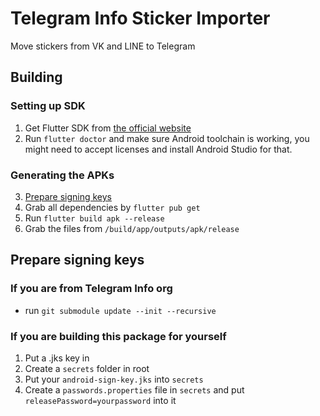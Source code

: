 # Telegram Info Sticker Importer

Move stickers from VK and LINE to Telegram

## Building

### Setting up SDK

1. Get Flutter SDK from [the official website](https://flutter.dev/docs/get-started/install)
2. Run `flutter doctor` and make sure Android toolchain is working, you might need to accept licenses and install Android Studio for that.

### Generating the APKs

3. [Prepare signing keys](#prepare-signing-keys)
4. Grab all dependencies by `flutter pub get`
5. Run `flutter build apk --release`
6. Grab the files from `/build/app/outputs/apk/release`

## Prepare signing keys

### If you are from Telegram Info org

-   run `git submodule update --init --recursive`

### If you are building this package for yourself

1. Put a .jks key in
2. Create a `secrets` folder in root
3. Put your `android-sign-key.jks` into `secrets`
4. Create a `passwords.properties` file in `secrets` and put `releasePassword=yourpassword` into it

